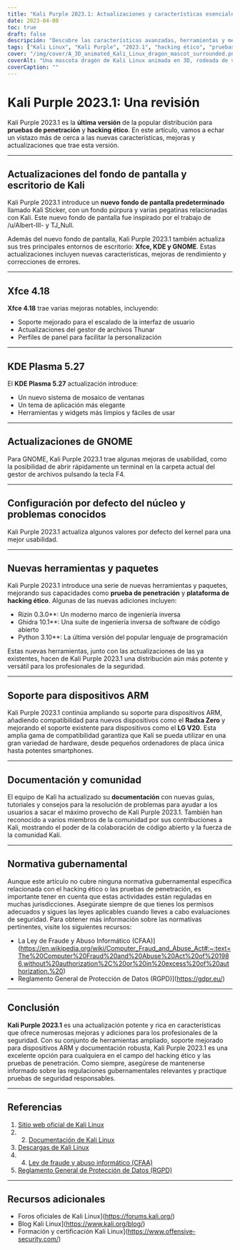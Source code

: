 ```yaml
---
title: "Kali Purple 2023.1: Actualizaciones y características esenciales"
date: 2023-04-08
toc: true
draft: false
descripción: "Descubre las características avanzadas, herramientas y mejoras de Kali Purple 2023.1 en nuestra completa revisión para hackers éticos y entusiastas de la ciberseguridad."
tags: ["Kali Linux", "Kali Purple", "2023.1", "hacking ético", "pruebas de penetración", "ciberseguridad", "herramientas", "exploit framework", "actualizaciones de Kali ARM", "Kali NetHunter", "documentación de Kali", "soporte del kernel", "soporte de Bluetooth", "LineageOS", "OneUI", "Radxa Zero", "SBC", "parches del kernel", "contribuciones de la comunidad", "Kali Discord"].
cover: "/img/cover/A_3D_animated_Kali_Linux_dragon_mascot_surrounded.png"
coverAlt: "Una mascota dragón de Kali Linux animada en 3D, rodeada de varias herramientas de ciberseguridad y hacking, sentada encima de un escudo con un dragón morado."
coverCaption: ""
---
```


# Kali Purple 2023.1: Una revisión

Kali Purple 2023.1 es la **última versión** de la popular distribución para **pruebas de penetración** y **hacking ético**. En este artículo, vamos a echar un vistazo más de cerca a las nuevas características, mejoras y actualizaciones que trae esta versión.

______

## Actualizaciones del fondo de pantalla y escritorio de Kali

Kali Purple 2023.1 introduce un **nuevo fondo de pantalla predeterminado** llamado Kali Sticker, con un fondo púrpura y varias pegatinas relacionadas con Kali. Este nuevo fondo de pantalla fue inspirado por el trabajo de /u/Albert-III- y TJ_Null.

Además del nuevo fondo de pantalla, Kali Purple 2023.1 también actualiza sus tres principales entornos de escritorio: **Xfce, KDE y GNOME**. Estas actualizaciones incluyen nuevas características, mejoras de rendimiento y correcciones de errores.

______

## Xfce 4.18

**Xfce 4.18** trae varias mejoras notables, incluyendo:

- Soporte mejorado para el escalado de la interfaz de usuario
- Actualizaciones del gestor de archivos Thunar
- Perfiles de panel para facilitar la personalización

______

## KDE Plasma 5.27

El **KDE Plasma 5.27** actualización introduce:

- Un nuevo sistema de mosaico de ventanas
- Un tema de aplicación más elegante
- Herramientas y widgets más limpios y fáciles de usar

______

## Actualizaciones de GNOME

Para GNOME, Kali Purple 2023.1 trae algunas mejoras de usabilidad, como la posibilidad de abrir rápidamente un terminal en la carpeta actual del gestor de archivos pulsando la tecla F4.

______

## Configuración por defecto del núcleo y problemas conocidos

Kali Purple 2023.1 actualiza algunos valores por defecto del kernel para una mejor usabilidad.

______

## Nuevas herramientas y paquetes

Kali Purple 2023.1 introduce una serie de nuevas herramientas y paquetes, mejorando sus capacidades como **prueba de penetración** y **plataforma de hacking ético**. Algunas de las nuevas adiciones incluyen:

- Rizin 0.3.0**: Un moderno marco de ingeniería inversa
- Ghidra 10.1**: Una suite de ingeniería inversa de software de código abierto
- Python 3.10**: La última versión del popular lenguaje de programación

Estas nuevas herramientas, junto con las actualizaciones de las ya existentes, hacen de Kali Purple 2023.1 una distribución aún más potente y versátil para los profesionales de la seguridad.

______

## Soporte para dispositivos ARM

Kali Purple 2023.1 continúa ampliando su soporte para dispositivos ARM, añadiendo compatibilidad para nuevos dispositivos como el **Radxa Zero** y mejorando el soporte existente para dispositivos como el **LG V20**. Esta amplia gama de compatibilidad garantiza que Kali se pueda utilizar en una gran variedad de hardware, desde pequeños ordenadores de placa única hasta potentes smartphones.

______

## Documentación y comunidad

El equipo de Kali ha actualizado su **documentación** con nuevas guías, tutoriales y consejos para la resolución de problemas para ayudar a los usuarios a sacar el máximo provecho de Kali Purple 2023.1. También han reconocido a varios miembros de la comunidad por sus contribuciones a Kali, mostrando el poder de la colaboración de código abierto y la fuerza de la comunidad Kali.

______

## Normativa gubernamental

Aunque este artículo no cubre ninguna normativa gubernamental específica relacionada con el hacking ético o las pruebas de penetración, es importante tener en cuenta que estas actividades están reguladas en muchas jurisdicciones. Asegúrate siempre de que tienes los permisos adecuados y sigues las leyes aplicables cuando lleves a cabo evaluaciones de seguridad. Para obtener más información sobre las normativas pertinentes, visite los siguientes recursos:

- La Ley de Fraude y Abuso Informático (CFAA)](https://en.wikipedia.org/wiki/Computer_Fraud_and_Abuse_Act#:~:text=The%20Computer%20Fraud%20and%20Abuse%20Act%20of%201986,without%20authorization%2C%20or%20in%20excess%20of%20authorization.%20)
- Reglamento General de Protección de Datos (RGPD)](https://gdpr.eu/)

______

## Conclusión

**Kali Purple 2023.1** es una actualización potente y rica en características que ofrece numerosas mejoras y adiciones para los profesionales de la seguridad. Con su conjunto de herramientas ampliado, soporte mejorado para dispositivos ARM y documentación robusta, Kali Purple 2023.1 es una excelente opción para cualquiera en el campo del hacking ético y las pruebas de penetración. Como siempre, asegúrese de mantenerse informado sobre las regulaciones gubernamentales relevantes y practique pruebas de seguridad responsables.

______

## Referencias

1. [Sitio web oficial de Kali Linux](https://www.kali.org/)
2. 2. [Documentación de Kali Linux](https://www.kali.org/docs/)
3. [Descargas de Kali Linux](https://www.kali.org/get-kali/)
4. 4. [Ley de fraude y abuso informático (CFAA)](https://en.wikipedia.org/wiki/Computer_Fraud_and_Abuse_Act#:~:text=The%20Computer%20Fraud%20and%20Abuse%20Act%20of%20201986,without%20authorization%2C%20or%20in%20excess%20of%20authorization.%20)
5. [Reglamento General de Protección de Datos (RGPD)](https://gdpr.eu/)

______

## Recursos adicionales

- Foros oficiales de Kali Linux](https://forums.kali.org/)
- Blog Kali Linux](https://www.kali.org/blog/)
- Formación y certificación Kali Linux](https://www.offensive-security.com/)



